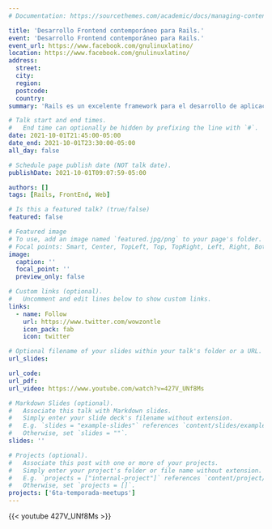 ```yaml
---
# Documentation: https://sourcethemes.com/academic/docs/managing-content/

title: 'Desarrollo Frontend contemporáneo para Rails.'
event: 'Desarrollo Frontend contemporáneo para Rails.'
event_url: https://www.facebook.com/gnulinuxlatino/
location: https://www.facebook.com/gnulinuxlatino/
address:
  street:
  city:
  region:
  postcode:
  country:
summary: 'Rails es un excelente framework para el desarrollo de aplicaciones web. Fernando Ruiz (a.k.a @wowzontle) es nuestro invitado del Meetup 63 donde nos hablará de todas las ventajas que tenemos para nuestros próximos proyectos al utilizarlo.'

# Talk start and end times.
#   End time can optionally be hidden by prefixing the line with `#`.
date: 2021-10-01T21:45:00-05:00
date_end: 2021-10-01T23:30:00-05:00
all_day: false

# Schedule page publish date (NOT talk date).
publishDate: 2021-10-01T09:07:59-05:00

authors: []
tags: [Rails, FrontEnd, Web]

# Is this a featured talk? (true/false)
featured: false

# Featured image
# To use, add an image named `featured.jpg/png` to your page's folder.
# Focal points: Smart, Center, TopLeft, Top, TopRight, Left, Right, BottomLeft, Bottom, BottomRight.
image:
  caption: ''
  focal_point: ''
  preview_only: false

# Custom links (optional).
#   Uncomment and edit lines below to show custom links.
links:
  - name: Follow
    url: https://www.twitter.com/wowzontle
    icon_pack: fab
    icon: twitter

# Optional filename of your slides within your talk's folder or a URL.
url_slides:

url_code:
url_pdf:
url_video: https://www.youtube.com/watch?v=427V_UNf8Ms

# Markdown Slides (optional).
#   Associate this talk with Markdown slides.
#   Simply enter your slide deck's filename without extension.
#   E.g. `slides = "example-slides"` references `content/slides/example-slides.md`.
#   Otherwise, set `slides = ""`.
slides: ''

# Projects (optional).
#   Associate this post with one or more of your projects.
#   Simply enter your project's folder or file name without extension.
#   E.g. `projects = ["internal-project"]` references `content/project/deep-learning/index.md`.
#   Otherwise, set `projects = []`.
projects: ['6ta-temporada-meetups']
---
```


{{< youtube 427V_UNf8Ms >}}
